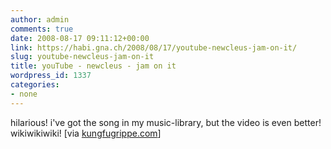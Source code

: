 ```yaml
---
author: admin
comments: true
date: 2008-08-17 09:11:12+00:00
link: https://habi.gna.ch/2008/08/17/youtube-newcleus-jam-on-it/
slug: youtube-newcleus-jam-on-it
title: youTube - newcleus - jam on it
wordpress_id: 1337
categories:
- none
---
```



hilarious! i've got the song in my music-library, but the video is even better! wikiwikiwiki!
[via [kungfugrippe.com](http://www.kungfugrippe.com/)]
